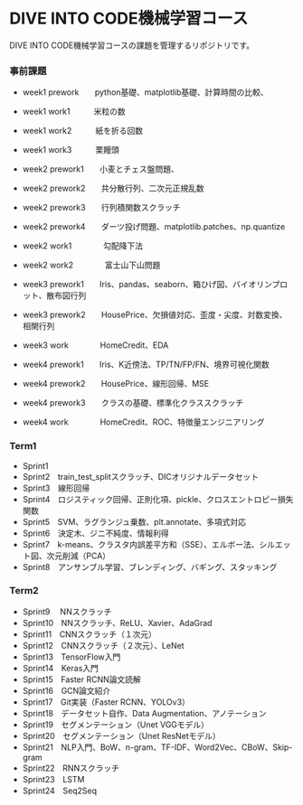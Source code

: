 # DIVE INTO CODE機械学習コース

DIVE INTO CODE機械学習コースの課題を管理するリポジトリです。


### 事前課題
- week1 prework　　python基礎、matplotlib基礎、計算時間の比較、
- week1 work1　　　米粒の数
- week1 work2　　　紙を折る回数
- week1 work3　　　栗饅頭

- week2 prework1　　小麦とチェス盤問題、
- week2 prework2　　共分散行列、二次元正規乱数
- week2 prework3　　行列積関数スクラッチ
- week2 prework4　　ダーツ投げ問題、matplotlib.patches、np.quantize
- week2 work1　　　　勾配降下法
- week2 work2　　　　富士山下山問題

- week3 prework1　　Iris、pandas、seaborn、箱ひげ図、バイオリンプロット、散布図行列
- week3 prework2　　HousePrice、欠損値対応、歪度・尖度、対数変換、相関行列
- week3 work　　　　HomeCredit、EDA

- week4 prework1　　Iris、K近傍法、TP/TN/FP/FN、境界可視化関数
- week4 prework2　　HousePrice、線形回帰、MSE
- week4 prework3　　クラスの基礎、標準化クラススクラッチ
- week4 work　　　　HomeCredit、ROC、特徴量エンジニアリング

### Term1
- Sprint1
- Sprint2　train_test_splitスクラッチ、DICオリジナルデータセット
- Sprint3　線形回帰
- Sprint4　ロジスティック回帰、正則化項、pickle、クロスエントロピー損失関数
- Sprint5　SVM、ラグランジュ乗数、plt.annotate、多項式対応
- Sprint6　決定木、ジニ不純度、情報利得
- Sprint7　k-means、クラスタ内誤差平方和（SSE）、エルボー法、シルエット図、次元削減（PCA）
- Sprint8　アンサンブル学習、ブレンディング、バギング、スタッキング

### Term2
- Sprint9  　NNスクラッチ
- Sprint10　NNスクラッチ、ReLU、Xavier、AdaGrad
- Sprint11　CNNスクラッチ（１次元）
- Sprint12　CNNスクラッチ（２次元）、LeNet
- Sprint13　TensorFlow入門
- Sprint14　Keras入門
- Sprint15　Faster RCNN論文読解
- Sprint16　GCN論文紹介
- Sprint17　Git実装（Faster RCNN、YOLOv3）
- Sprint18　データセット自作、Data Augmentation、アノテーション
- Sprint19　セグメンテーション（Unet VGGモデル）
- Sprint20　セグメンテーション（Unet ResNetモデル）
- Sprint21　NLP入門、BoW、n-gram、TF-IDF、Word2Vec、CBoW、Skip-gram
- Sprint22　RNNスクラッチ
- Sprint23　LSTM
- Sprint24　Seq2Seq
